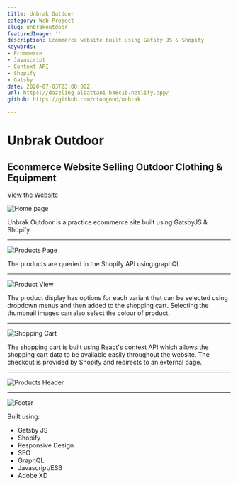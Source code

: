 ```yaml
---
title: Unbrak Outdoor
category: Web Project
slug: unbrakoutdoor
featuredImage: ''
description: Ecommerce website built using Gatsby JS & Shopify
keywords:
- Ecommerce
- Javascript
- Context API
- Shopify
- Gatsby
date: 2020-07-03T23:00:00Z
url: https://dazzling-albattani-b46c1b.netlify.app/
github: https://github.com/ctoogood/unbrak

---
```

# Unbrak Outdoor

## Ecommerce Website Selling Outdoor Clothing & Equipment

[View the Website]()

![Home page](https://res.cloudinary.com/dhat0b0ey/image/upload/v1593866318/portfolio/latestimages/home_kflayb.png)

Unbrak Outdoor is a practice ecommerce site built using GatsbyJS & Shopify.

***

![Products Page](https://res.cloudinary.com/dhat0b0ey/image/upload/v1593866640/portfolio/latestimages/products_tsud6s.png)

The products are queried in the Shopify API using graphQL.

***

![Product View](https://res.cloudinary.com/dhat0b0ey/image/upload/v1593866719/portfolio/latestimages/product_th59bl.png)

The product display has options for each variant that can be selected using dropdown menus and then added to the shopping cart. Selecting the thumbnail images can also select the colour of product.

***

![Shopping Cart](https://res.cloudinary.com/dhat0b0ey/image/upload/v1593866699/portfolio/latestimages/cart_nevu00.png)

The shopping cart is built using React's context API which allows the shopping cart data to be available easily throughout the website. The checkout is provided by Shopify and redirects to an external page.

***

![Products Header](https://res.cloudinary.com/dhat0b0ey/image/upload/v1593866864/portfolio/latestimages/hero_ckzpiy.png)

***

![Footer](https://res.cloudinary.com/dhat0b0ey/image/upload/v1593866902/portfolio/latestimages/footer_mvcgtg.png)

Built using:

* Gatsby JS
* Shopify
* Responsive Design
* SEO
* GraphQL
* Javascript/ES6
* Adobe XD